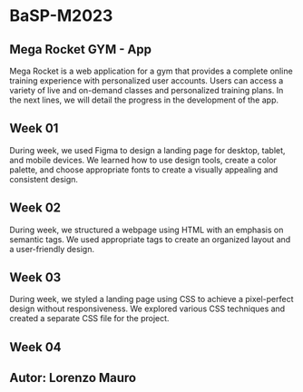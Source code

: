 # BaSP-M2023

## Mega Rocket GYM - App
Mega Rocket is a web application for a gym that provides a complete online training experience with personalized user accounts. Users can access a variety of live and on-demand classes and personalized training plans. In the next lines, we will detail the progress in the development of the app.

## Week 01
During week, we used Figma to design a landing page for desktop, tablet, and mobile devices. We learned how to use design tools, create a color palette, and choose appropriate fonts to create a visually appealing and consistent design.

## Week 02
During week, we structured a webpage using HTML with an emphasis on semantic tags. We used appropriate tags to create an organized layout and a user-friendly design.

## Week 03
During week, we styled a landing page using CSS to achieve a pixel-perfect design without responsiveness. We explored various CSS techniques and created a separate CSS file for the project.

## Week 04



## Autor: Lorenzo Mauro
